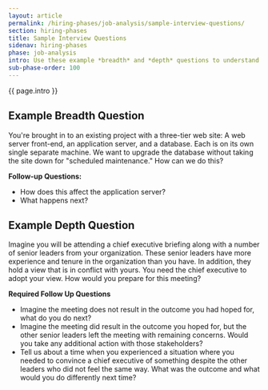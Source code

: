 ```yaml
---
layout: article
permalink: /hiring-phases/job-analysis/sample-interview-questions/
section: hiring-phases
title: Sample Interview Questions
sidenav: hiring-phases
phase: job-analysis
intro: Use these example *breadth* and *depth* questions to understand how to format your first and second phone assessment interview questions for your role.
sub-phase-order: 100
---
```


<p class="usa-intro">
  {{ page.intro }}
</p>

## Example Breadth Question

You're brought in to an existing project with a three-tier web site: A web server front-end, an application server, and a database. Each is on its own single separate machine. We want to upgrade the database without taking the site down for "scheduled maintenance." How can we do this?

**Follow-up Questions:**

- How does this affect the application server?
- What happens next?

## Example Depth Question

Imagine you will be attending a chief executive briefing along with a number of senior leaders from your organization. These senior leaders have more experience and tenure in the organization than you have. In addition, they hold a view that is in conflict with yours. You need the chief executive to adopt your view. How would you prepare for this meeting?

**Required Follow Up Questions**

- Imagine the meeting does not result in the outcome you had hoped for, what do you do next?
- Imagine the meeting did result in the outcome you hoped for, but the other senior leaders left the meeting with remaining concerns. Would you take any additional action with those stakeholders?
- Tell us about a time when you experienced a situation where you needed to convince a chief executive of something despite the other leaders who did not feel the same way. What was the outcome and what would you do differently next time?

